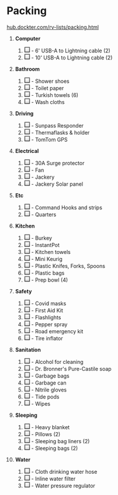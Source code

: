 # Packing

[hub.dockter.com/rv-lists/packing.html](https://hub.dockter.com/rv-lists/packing.html)

1. **Computer**
    1. ![check](img/checkbox.png) -  6' USB-A to Lightning cable (2)
    1. ![check](img/checkbox.png) - 10' USB-A to Lightning cable (2)

1. **Bathroom**
    1. ![check](img/checkbox.png) - Shower shoes
    1. ![check](img/checkbox.png) - Toilet paper
    1. ![check](img/checkbox.png) - Turkish towels (6)
    1. ![check](img/checkbox.png) - Wash cloths

1. **Driving**
    1. ![check](img/checkbox.png) - Sunpass Responder
    1. ![check](img/checkbox.png) - Thermaflasks & holder
    1. ![check](img/checkbox.png) - TomTom GPS

1. **Electrical**
    1. ![check](img/checkbox.png) - 30A Surge protector
    1. ![check](img/checkbox.png) - Fan
    1. ![check](img/checkbox.png) - Jackery
    1. ![check](img/checkbox.png) - Jackery Solar panel

1. **Etc**
    1. ![check](img/checkbox.png) - Command Hooks and strips
    1. ![check](img/checkbox.png) - Quarters

1. **Kitchen**
    1. ![check](img/checkbox.png) - Burkey
    1. ![check](img/checkbox.png) - InstantPot
    1. ![check](img/checkbox.png) - Kitchen towels
    1. ![check](img/checkbox.png) - Mini Keurig
    1. ![check](img/checkbox.png) - Plastic Knifes, Forks, Spoons
    1. ![check](img/checkbox.png) - Plastic bags
    1. ![check](img/checkbox.png) - Prep bowl (4)

1. **Safety**
    1. ![check](img/checkbox.png) - Covid masks
    1. ![check](img/checkbox.png) - First Aid Kit
    1. ![check](img/checkbox.png) - Flashlights
    1. ![check](img/checkbox.png) - Pepper spray
    1. ![check](img/checkbox.png) - Road emergency kit
    1. ![check](img/checkbox.png) - Tire inflator

1. **Sanitation**
    1. ![check](img/checkbox.png) - Alcohol for cleaning
    1. ![check](img/checkbox.png) - Dr. Bronner's Pure-Castile soap
    1. ![check](img/checkbox.png) - Garbage bags
    1. ![check](img/checkbox.png) - Garbage can
    1. ![check](img/checkbox.png) - Nitrile gloves
    1. ![check](img/checkbox.png) - Tide pods
    1. ![check](img/checkbox.png) - Wipes

1. **Sleeping**
    1. ![check](img/checkbox.png) - Heavy blanket
    1. ![check](img/checkbox.png) - Pillows (2)
    1. ![check](img/checkbox.png) - Sleeping bag liners (2)
    1. ![check](img/checkbox.png) - Sleeping bags (2)

1. **Water**
    1. ![check](img/checkbox.png) - Cloth drinking water hose
    1. ![check](img/checkbox.png) - Inline water filter
    1. ![check](img/checkbox.png) - Water pressure regulator
